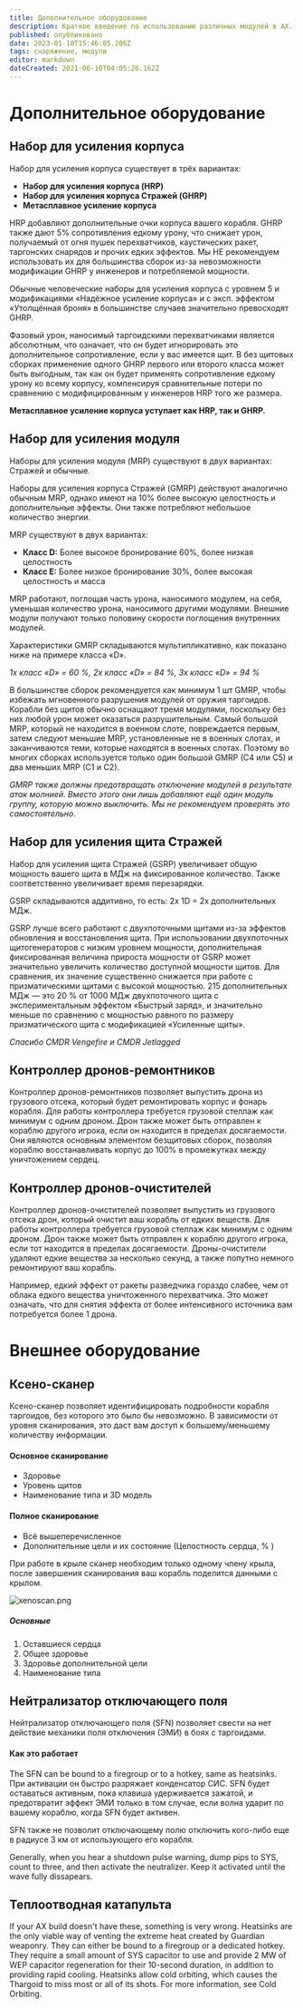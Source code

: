 ```yaml
---
title: Дополнительное оборудование
description: Краткое введение по использованию различных модулей в AX.
published: опубликовано
date: 2023-01-10T15:46:05.206Z
tags: снаряжение, модули
editor: markdown
dateCreated: 2021-06-10T04:05:26.162Z
---
```


# Дополнительное оборудование

## Набор для усиления корпуса

Набор для усиления корпуса существует в трёх вариантах:

- **Набор для усиления корпуса (HRP)**
- **Набор для усиления корпуса Стражей (GHRP)**
- **Метасплавное усиление корпуса**

HRP добавляют дополнительные очки корпуса вашего корабля. GHRP также дают 5% сопротивления едкому урону, что снижает урон, получаемый от огня пушек перехватчиков, каустических ракет, таргонских снарядов и прочих едких эффектов. Мы НЕ рекомендуем использовать их для большинства сборок из-за невозможности модификации GHRP у инженеров и потребляемой мощности.

Обычные человеческие наборы для усиления корпуса с уровнем 5 и модификациями «Надёжное усиление корпуса» и с эксп. эффектом «Утолщённая броня» в большинстве случаев значительно превосходят GHRP.

Фазовый урон, наносимый таргоидскими перехватчиками является абсолютным, что означает, что он будет игнорировать это дополнительное сопротивление, если у вас имеется щит. В без щитовых сборках применение одного GHRP первого или второго класса может быть выгодным, так как он будет применять сопротивление едкому урону ко всему корпусу, компенсируя сравнительные потери по сравнению с модифицированным у инженеров HRP того же размера.

**Метасплавное усиление корпуса уступает как HRP, так и GHRP.**

## Набор для усиления модуля

Наборы для усиления модуля (MRP) существуют в двух вариантах: Стражей и обычные.

Наборы для усиления корпуса Стражей (GMRP) действуют аналогично обычным MRP, однако имеют на 10% более высокую целостность и дополнительные эффекты. Они также потребляют небольшое количество энергии.

MRP существуют в двух вариантах:

- **Класс D:** Более высокое бронирование 60%, более низкая целостность
- **Класс E:** Более низкое бронирование 30%, более высокая целостность и масса

MRP работают, поглощая часть урона, наносимого модулем, на себя, уменьшая количество урона, наносимого другими модулями. Внешние модули получают только половину скорости поглощения внутренних модулей.

Характеристики GMRP складываются мультипликативно, как показано ниже на примере класса «D».

*1x класс «D» = 60 %, 2x класс «D» = 84 %, 3x класс «D» = 94 %*

В большинстве сборок рекомендуется как минимум 1 шт GMRP, чтобы избежать мгновенного разрушения модулей от оружия таргоидов. Корабли без щитов обычно оснащают тремя модулями, поскольку без них любой урон может оказаться разрушительным. Самый большой MRP, который не находится в военном слоте, повреждается первым, затем следуют меньшие MRP, установленные не в военных слотах, и заканчиваются теми, которые находятся в военных слотах. Поэтому во многих сборках используется только один большой GMRP (C4 или C5) и два меньших MRP (C1 и C2).

*GMRP также должны предотвращать отключение модулей в результате атак молнией. Вместо этого они лишь добавляют ещё один модуль группу, которую можно выключить. Мы не рекомендуем проверять это самостоятельно*.

## Набор для усиления щита Стражей

Набор для усиления щита Стражей (GSRP) увеличивает общую мощность вашего щита в МДж на фиксированное количество. Также соответственно увеличивает время перезарядки.

GSRP складываются аддитивно, то есть: 2x 1D = 2x дополнительных МДж.

GSRP лучше всего работают с двухпоточными щитами из-за эффектов обновления и восстановления щита. При использовании двухпоточных щитогенераторов с низким уровнем мощности, дополнительная фиксированная величина прироста мощности от GSRP может значительно увеличить количество доступной мощности щитов. Для сравнения, их значение существенно снижается при работе с призматическими щитами с высокой мощностью. 215 дополнительных МДж — это 20 % от 1000 МДж двухпоточного щита с экспериментальным эффектом «Быстрый заряд», и значительно меньше по сравнению с мощностью равного по размеру призматического щита с модификацией «Усиленные щиты».

*Спасибо CMDR Vengefire и CMDR Jetlagged*

## Контроллер дронов-ремонтников
Контроллер дронов-ремонтников позволяет выпустить дрона из грузового отсека, который будет ремонтировать корпус и фонарь корабля. Для работы контроллера требуется грузовой стеллаж как минимум с одним дроном. Дрон также может быть отправлен к кораблю другого игрока, если он находится в пределах досягаемости. Они являются основным элементом безщитовых сборок, позволяя кораблю восстанавливать корпус до 100% в промежутках между уничтожением сердец.

## Контроллер дронов-очистителей
Контроллер дронов-очистителей позволяет выпустить из грузового отсека дрон, который очистит ваш корабль от едких веществ. Для работы контроллера требуется грузовой стеллаж как минимум с одним дроном. Дрон также может быть отправлен к кораблю другого игрока, если тот находится в пределах досягаемости. Дроны-очистители удаляют едкие вещества за несколько секунд, а также попутно немного ремонтируют ваш корабль.

Например, едкий эффект от ракеты разведчика гораздо слабее, чем от облака едкого вещества уничтоженного перехватчика. Это может означать, что для снятия эффекта от более интенсивного источника вам потребуется более 1 дрона.

# Внешнее оборудование

## Ксено-сканер
Ксено-сканер позволяет идентифицировать подробности корабля таргоидов, без которого это было бы невозможно. В зависимости от уровня сканирования, это даст вам доступ к большему/меньшему количеству информации.

#### Основное сканирование

- Здоровье
- Уровень щитов
- Наименование типа и 3D модель

#### Полное сканирование

- Всё вышеперечисленное
- Дополнительные цели и их состояние (Целостность сердца, % )

При работе в крыле сканер необходим только одному члену крыла, после завершения сканирования ваш корабль поделится данными с крылом.

![xenoscan.png](/img/xenoscan.png)

##### Основные
1. Оставшиеся сердца
2. Общее здоровье
3. Здоровье дополнительной цели
4. Наименование типа

## Нейтрализатор отключающего поля
Нейтрализатор отключающего поля (SFN) позволяет свести на нет действие механики поля отключения (ЭМИ) в боях с таргоидами.

#### Как это работает

The SFN can be bound to a firegroup or to a hotkey, same as heatsinks. При активации он быстро разряжает конденсатор СИС. SFN будет оставаться активным, пока клавиша удерживается зажатой, и предотвратит эффект ЭМИ только в том случае, если волна ударит по вашему кораблю, когда SFN будет активен.

SFN также не позволит отключающему полю отключить кого-либо еще в радиусе 3 км от использующего его корабля.

Generally, when you hear a shutdown pulse warning, dump pips to SYS, count to three, and then activate the neutralizer. Keep it activated until the wave fully dissapears.

## Теплоотводная катапульта
If your AX build doesn't have these, something is very wrong. Heatsinks are the only viable way of venting the extreme heat created by Guardian weaponry. They can either be bound to a firegroup or a dedicated hotkey. They require a small amount of SYS capacitor to use and provide 2 MW of WEP capacitor regeneration for their 10-second duration, in addition to providing rapid cooling. Heatsinks allow cold orbiting, which causes the Thargoid to miss most or all of its shots. For more information, see Cold Orbiting.